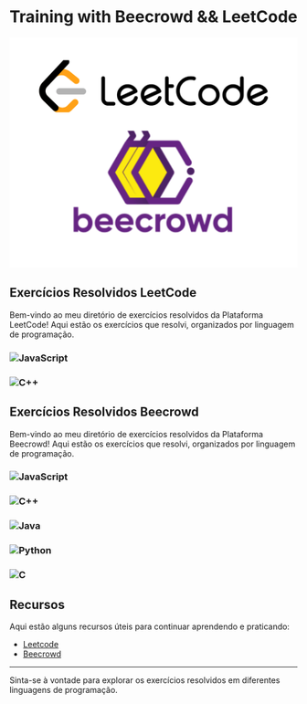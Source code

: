 # Training with Beecrowd &amp;&amp; LeetCode

<img src="./images/leetBee.png" alt="LeetCode && Beecrowd" width="1000"/>

## Exercícios Resolvidos LeetCode

Bem-vindo ao meu diretório de exercícios resolvidos da Plataforma LeetCode! Aqui estão os exercícios que resolvi, organizados por linguagem de programação.

### ![JavaScript](https://img.shields.io/badge/JavaScript-F7DF1E?style=for-the-badge&logo=javascript&logoColor=black) 

### ![C++](https://img.shields.io/badge/C++-00599C?style=for-the-badge&logo=c%2B%2B&logoColor=white)

## Exercícios Resolvidos Beecrowd

Bem-vindo ao meu diretório de exercícios resolvidos da Plataforma Beecrowd! Aqui estão os exercícios que resolvi, organizados por linguagem de programação.

### ![JavaScript](https://img.shields.io/badge/JavaScript-F7DF1E?style=for-the-badge&logo=javascript&logoColor=black) 

### ![C++](https://img.shields.io/badge/C++-00599C?style=for-the-badge&logo=c%2B%2B&logoColor=white) 

### ![Java](https://img.shields.io/badge/Java-007396?style=for-the-badge&logo=java&logoColor=white) 

### ![Python](https://img.shields.io/badge/Python-3776AB?style=for-the-badge&logo=python&logoColor=white) 

### ![C](https://img.shields.io/badge/C-A8B9CC?style=for-the-badge&logo=c&logoColor=black)

## Recursos

Aqui estão alguns recursos úteis para continuar aprendendo e praticando:

- [Leetcode](https://leetcode.com/)
- [Beecrowd](https://www.beecrowd.com.br/judge/en/login)

---

Sinta-se à vontade para explorar os exercícios resolvidos em diferentes linguagens de programação.

